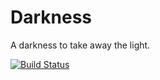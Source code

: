 # Darkness

A darkness to take away the light.


[![Build Status](https://travis-ci.org/Nuclearsmilz/Darkness.svg?branch=master)](https://travis-ci.org/Nuclearsmilz/Darkness)